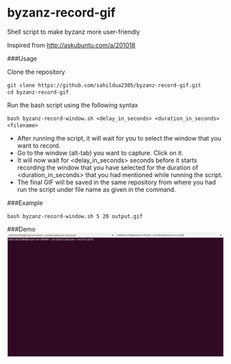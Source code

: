 # byzanz-record-gif
Shell script to make byzanz more user-friendly

Inspired from http://askubuntu.com/a/201018

###Usage

Clone the repository

    git clone https://github.com/sahildua2305/byzanz-record-gif.git
    cd byzanz-record-gif

Run the bash script using the following syntax

    bash byzanz-record-window.sh <delay_in_seconds> <duration_in_seconds> <filename>

 - After running the script, it will wait for you to select the window that you want to record.
 - Go to the window (alt-tab) you want to capture. Click on it.
 - It will now wait for <delay_in_seconds> seconds before it starts recording the window that you have selected for the duration of <duration_in_seconds> that you had mentioned while running the script.
 - The final GIF will be saved in the same repository from where you had run the script under file name <filename> as given in the command.

###Example

    bash byzanz-record-window.sh 5 20 output.gif

###Demo
![](screengrab/output.gif?raw=true)
